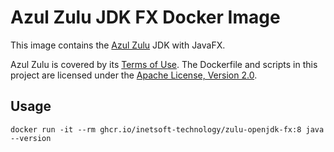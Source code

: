 # Azul Zulu JDK FX Docker Image

This image contains the [Azul Zulu](https://www.azul.com/downloads/?package=jdk) JDK with JavaFX.

Azul Zulu is covered by its [Terms of Use](https://www.azul.com/products/core/openjdk-terms-of-use/). The Dockerfile and scripts in this project are licensed under the [Apache License, Version 2.0](https://www.apache.org/licenses/LICENSE-2.0).

## Usage

```shell
docker run -it --rm ghcr.io/inetsoft-technology/zulu-openjdk-fx:8 java --version
```
